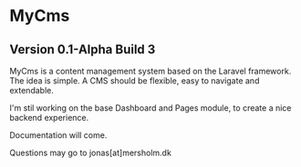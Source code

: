 MyCms
=====
Version 0.1-Alpha
Build 3
--------------

MyCms is a content management system based on the Laravel framework.
The idea is simple. A CMS should be flexible, easy to navigate and extendable.

I'm stil working on the base Dashboard and Pages module, to create a nice backend experience. 

Documentation will come.

Questions may go to jonas[at]mersholm.dk
